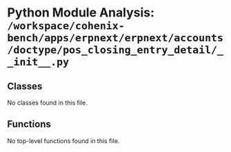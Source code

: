 # Python Module Analysis: `/workspace/cohenix-bench/apps/erpnext/erpnext/accounts/doctype/pos_closing_entry_detail/__init__.py`

## Classes

No classes found in this file.


## Functions

No top-level functions found in this file.
